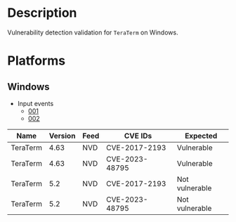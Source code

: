 # Description

Vulnerability detection validation for `TeraTerm` on Windows.

# Platforms

## Windows

- Input events
  - [001](input_001.json)
  - [002](input_002.json)

| Name               | Version | Feed | CVE IDs        | Expected       |
| ------------------ | ------- | ---- | -------------- | -------------- |
| TeraTerm           | 4.63    | NVD  | CVE-2017-2193  | Vulnerable     |
| TeraTerm           | 4.63    | NVD  | CVE-2023-48795 | Vulnerable     |
| TeraTerm           | 5.2     | NVD  | CVE-2017-2193  | Not vulnerable |
| TeraTerm           | 5.2     | NVD  | CVE-2023-48795 | Not vulnerable |
